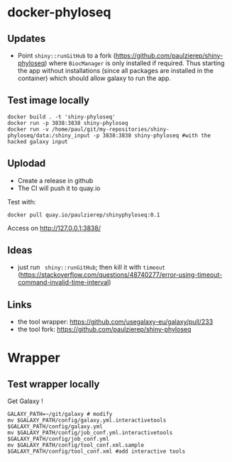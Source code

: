 # docker-phyloseq

## Updates

* Point `shiny::runGitHub` to a fork (https://github.com/paulzierep/shiny-phyloseq) where `BiocManager` is only installed if required. Thus starting the app without installations (since all packages are installed in the container) which should allow galaxy to run the app.

## Test image locally

```
docker build . -t 'shiny-phyloseq'
docker run -p 3838:3838 shiny-phyloseq
docker run -v /home/paul/git/my-repositories/shiny-phyloseq/data:/shiny_input -p 3838:3838 shiny-phyloseq #with the hacked galaxy input
```

## Uplodad

* Create a release in github
* The CI will push it to quay.io

Test with:

```
docker pull quay.io/paulzierep/shinyphyloseq:0.1
```

Access on http://127.0.0.1:3838/

## Ideas

* just run ` shiny::runGitHub`; then kill it with `timeout` (https://stackoverflow.com/questions/48740277/error-using-timeout-command-invalid-time-interval)

## Links 

* the tool wrapper: https://github.com/usegalaxy-eu/galaxy/pull/233
* the tool fork: https://github.com/paulzierep/shiny-phyloseq

# Wrapper

## Test wrapper locally

Get Galaxy !

```
GALAXY_PATH=~/git/galaxy # modify
mv $GALAXY_PATH/config/galaxy.yml.interactivetools $GALAXY_PATH/config/galaxy.yml
mv $GALAXY_PATH/config/job_conf.yml.interactivetools $GALAXY_PATH/config/job_conf.yml
mv $GALAXY_PATH/config/tool_conf.xml.sample $GALAXY_PATH/config/tool_conf.xml #add interactive tools
```


